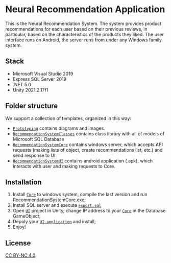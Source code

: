 # Neural Recommendation Application

This is the Neural Recommendation System. 
The system provides product recommendations for each user based on their previous reviews, 
in particular,  based on the characteristics of the products they liked.
The user interface runs on Android, the server runs from under any Windows family system.

## Stack

- Microsoft Visual Studio 2019
- Express SQL Server 2019
- .NET 5.0
- Unity 2021.2.17f1

## Folder structure

We support a collection of templates, organized in this way:

- [`Prototyping`](./Prototyping) contains diagrams and images.
- [`RecommendationSystemClasses`](./RecommendationSystemClasses) contains 
  class library with all of models of Microsoft SQL Database
- [`RecommendationSystemCore`](./RecommendationSystemCore) contains windows server,
  which accepts API requests (making lists of object, create recommendations list, etc.) and 
  send response to UI
- [`RecommendationSystemUI`](./RecommendationSystemUI) contains android application (.apk),
  which interacts with user and making requests to Core.

## Installation

1. Install [`Core`](./RecommendationSystemCore) to windows system, compile the last version 
   and run RecommendationSystemCore.exe;
2. Install SQL server and execute [`export.sql`](./Prototyping/export.sql)
2. Open [`UI`](./RecommendationSystemUI) project in Unity, change IP address to your [`Core`](./RecommendationSystemCore) in the Database GameObject;
3. Depoly your [`UI application`](./RecommendationSystemUI) and install;
4. Enjoy!

## License

[CC BY-NC 4.0](https://creativecommons.org/licenses/by-nc/4.0/).
